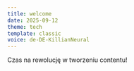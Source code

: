 ```yaml
---
title: welcome
date: 2025-09-12
theme: tech
template: classic
voice: de-DE-KillianNeural
---
```


Czas na rewolucję w tworzeniu contentu!